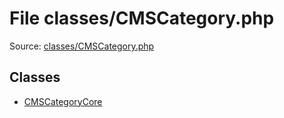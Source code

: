 File classes/CMSCategory.php
=========

Source: [classes/CMSCategory.php](https://github.com/PrestaShop/PrestaShop/blob/1.5.5.0/classes/CMSCategory.php)


Classes
-------

* [CMSCategoryCore](class.CMSCategoryCore.md)

